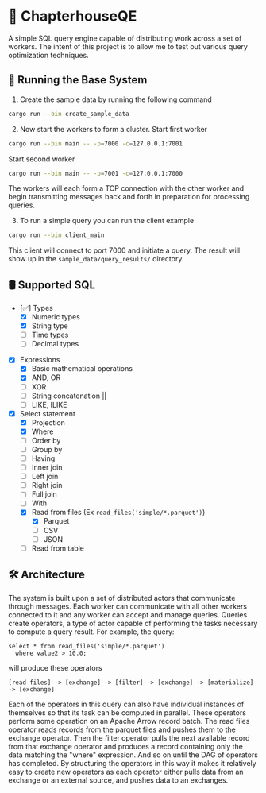 # 📖 ChapterhouseQE
A simple SQL query engine capable of distributing work across a set of
workers. The intent of this project is to allow me to test out various 
query optimization techniques.

## 🚀 Running the Base System

1. Create the sample data by running the following command

  ```bash
  cargo run --bin create_sample_data
  ```

2. Now start the workers to form a cluster. Start first worker

  ```bash
  cargo run --bin main -- -p=7000 -c=127.0.0.1:7001
  ```

  Start second worker

  ```bash
  cargo run --bin main -- -p=7001 -c=127.0.0.1:7000
  ```

  The workers will each form a TCP connection with the other worker and 
  begin transmitting messages back and forth in preparation for processing 
  queries.

3. To run a simple query you can run the client example

  ```bash
  cargo run --bin client_main
  ```

  This client will connect to port 7000 and initiate a query. The result
  will show up in the `sample_data/query_results/` directory.

## 🛢️ Supported SQL

- [:white_check_mark:] Types
  - [X] Numeric types
  - [X] String type
  - [ ] Time types
  - [ ] Decimal types
- [x] Expressions
  - [X] Basic mathematical operations
  - [X] AND, OR
  - [ ] XOR
  - [ ] String concatenation ||
  - [ ] LIKE, ILIKE
- [X] Select statement
  - [X] Projection
  - [X] Where
  - [ ] Order by
  - [ ] Group by
  - [ ] Having
  - [ ] Inner join
  - [ ] Left join
  - [ ] Right join
  - [ ] Full join
  - [ ] With 
  - [X] Read from files (Ex `read_files('simple/*.parquet')`)
    - [X] Parquet
    - [ ] CSV
    - [ ] JSON
  - [ ] Read from table

## 🛠 Architecture

The system is built upon a set of distributed actors that communicate through
messages. Each worker can communicate with all other workers connected to it
and any worker can accept and manage queries. Queries create operators, a type of actor
capable of performing the tasks necessary to compute a query result. For example, the query:
```
select * from read_files('simple/*.parquet')
  where value2 > 10.0;
```

will produce these operators
```
[read files] -> [exchange] -> [filter] -> [exchange] -> [materialize] -> [exchange]
```

Each of the operators in this query can also have individual instances of themselves so that
its task can be computed in parallel. These operators perform some operation
on an Apache Arrow record batch. The read files operator reads records from the parquet
files and pushes them to the exchange operator. Then the filter operator pulls the next
available record from that exchange operator and produces a record containing only
the data matching the "where" expression. And so on until the DAG of operators has completed. By 
structuring the operators in this way it makes it relatively easy to create new operators
as each operator either pulls data from an exchange or an external source, and pushes
data to an exchanges.


